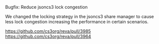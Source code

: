 Bugfix: Reduce jsoncs3 lock congestion

We changed the locking strategy in the jsoncs3 share manager to cause less lock
 congestion increasing the performance in certain scenarios.

https://github.com/cs3org/reva/pull/3985
https://github.com/cs3org/reva/pull/3964
